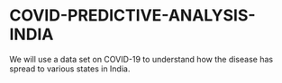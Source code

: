 # COVID-PREDICTIVE-ANALYSIS-INDIA
We will use a data set on COVID-19 to understand how the disease has spread to various states in India. 
